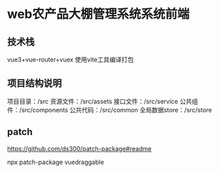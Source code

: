 # web农产品大棚管理系统系统前端

## 技术栈
vue3+vue-router+vuex
使用vite工具编译打包
## 项目结构说明
项目目录：/src
资源文件：/src/assets
接口文件：/src/service
公共组件：/src/components
公共代码：/src/common
全局数据store：/src/store
## patch
https://github.com/ds300/patch-package#readme

 npx patch-package vuedraggable